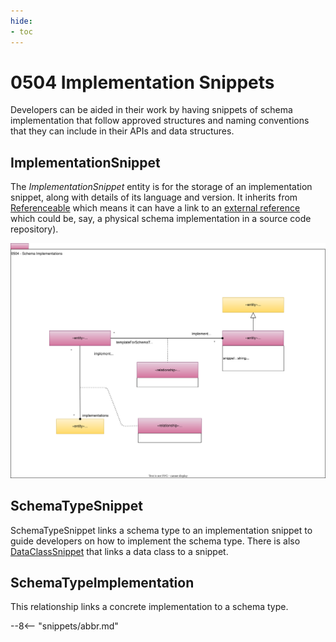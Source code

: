 ```yaml
---
hide:
- toc
---
```


<!-- SPDX-License-Identifier: CC-BY-4.0 -->
<!-- Copyright Contributors to the ODPi Egeria project. -->

# 0504 Implementation Snippets

Developers can be aided in their work by having snippets of schema implementation that follow approved structures and naming conventions that they can include in their APIs and data structures.

## ImplementationSnippet

The *ImplementationSnippet* entity is for the storage of an implementation snippet, along with details of its language and version.  It inherits from [Referenceable](/types/0/0010-Base-Model) which means it can have a link to an [external reference](/types/0/0015-Linked-Media-Types) which could be, say, a physical schema implementation in a source code repository).

![UML](0504-Implementation-Snippets.svg)

## SchemaTypeSnippet

SchemaTypeSnippet links a schema type to an implementation snippet to guide developers on how to implement the schema type.  There is also [DataClassSnippet](/types/5/0540-Data-Classes) that links a data class to a snippet.

## SchemaTypeImplementation

This relationship links a concrete implementation to a schema type.

--8<-- "snippets/abbr.md"